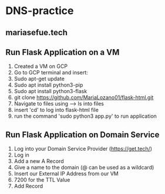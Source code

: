# DNS-practice

## mariasefue.tech 

## Run Flask Application on a VM
 1. Created a VM on GCP
 2. Go to GCP terminal and insert:
 3. Sudo apt-get update
 4. Sudo apt install python3-pip
 5. Sudo apt install python3-flask
 6. git clone https://github.com/MariaLozano01/flask-html.git
 7. Navigate to files using --> ls into files
 8. insert 'cd' to log into flask-html file
 9. run the command 'sudo python3 app.py' to run application 

## Run Flask Application on Domain Service 

 1. Log into your Domain Service Provider (https://get.tech/)
 2. Log in
 3. Add a new A Record
 4. Give a name to the domain (@ can be used as a wildcard)
 5. Insert our External IP Address from our VM
 6. 7200 for the TTL Value
 7. Add Record

